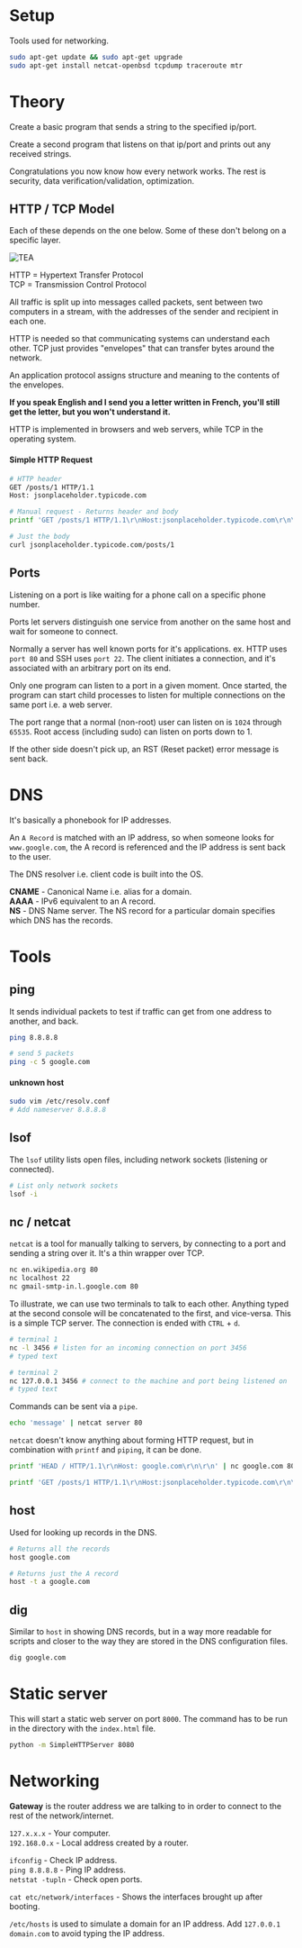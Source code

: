 # Setup

Tools used for networking.

```bash
sudo apt-get update && sudo apt-get upgrade
sudo apt-get install netcat-openbsd tcpdump traceroute mtr
```

# Theory

Create a basic program that sends a string to the specified ip/port.

Create a second program that listens on that ip/port and prints out any received strings.

Congratulations you now know how every network works. The rest is security, data verification/validation, optimization.

## HTTP / TCP Model

Each of these depends on the one below. Some of these don't belong on a specific layer.

![TEA](../pics/networking/TCPIP.jpg)

HTTP = Hypertext Transfer Protocol  
TCP = Transmission Control Protocol

All traffic is split up into messages called packets, sent between two computers in a stream, with the addresses of the sender and recipient in each one.

HTTP is needed so that communicating systems can understand each other. TCP just provides "envelopes" that can transfer bytes around the network.

An application protocol assigns structure and meaning to the contents of the envelopes.

**If you speak English and I send you a letter written in French, you'll still get the letter, but you won't understand it.**

HTTP is implemented in browsers and web servers, while TCP in the operating system.

#### Simple HTTP Request

```bash
# HTTP header
GET /posts/1 HTTP/1.1
Host: jsonplaceholder.typicode.com

# Manual request - Returns header and body
printf 'GET /posts/1 HTTP/1.1\r\nHost:jsonplaceholder.typicode.com\r\n\r\n' | nc jsonplaceholder.typicode.com 80

# Just the body
curl jsonplaceholder.typicode.com/posts/1
```

## Ports

Listening on a port is like waiting for a phone call on a specific phone number.

Ports let servers distinguish one service from another on the same host and wait for someone to connect.

Normally a server has well known ports for it's applications. ex. HTTP uses `port 80` and SSH uses `port 22`. The client initiates a connection, and it's associated with an arbitrary port on its end.

Only one program can listen to a port in a given moment. Once started, the program can start child processes to listen for multiple connections on the same port i.e. a web server.

The port range that a normal (non-root) user can listen on is `1024` through `65535`. Root access (including sudo) can listen on ports down to 1.

If the other side doesn't pick up, an RST (Reset packet) error message is sent back.

# DNS

It's basically a phonebook for IP addresses.

An `A Record` is matched with an IP address, so when someone looks for `www.google.com`, the A record is referenced and the IP address is sent back to the user.

The DNS resolver i.e. client code is built into the OS.

**CNAME** - Canonical Name i.e. alias for a domain.  
**AAAA** - IPv6 equivalent to an A record.  
**NS** - DNS Name server. The NS record for a particular domain specifies which DNS has the records.

# Tools

## ping

It sends individual packets to test if traffic can get from one address to another, and back.

```bash
ping 8.8.8.8

# send 5 packets
ping -c 5 google.com
```

#### unknown host

```bash
sudo vim /etc/resolv.conf
# Add nameserver 8.8.8.8
```

## lsof

The `lsof` utility lists open files, including network sockets (listening or connected).

```bash
# List only network sockets
lsof -i
```

## nc / netcat

`netcat` is a tool for manually talking to servers, by connecting to a port and sending a string over it. It's a thin wrapper over TCP.

```bash
nc en.wikipedia.org 80
nc localhost 22
nc gmail-smtp-in.l.google.com 80
```

To illustrate, we can use two terminals to talk to each other. Anything typed at the second console will be concatenated to the first, and vice-versa. This is a simple TCP server. The connection is ended with `CTRL` + `d`.

```bash
# terminal 1
nc -l 3456 # listen for an incoming connection on port 3456
# typed text

# terminal 2
nc 127.0.0.1 3456 # connect to the machine and port being listened on
# typed text
```

Commands can be sent via a `pipe`.

```bash
echo 'message' | netcat server 80
```

`netcat` doesn't know anything about forming HTTP request, but in combination with `printf` and `piping`, it can be done.

```bash
printf 'HEAD / HTTP/1.1\r\nHost: google.com\r\n\r\n' | nc google.com 80

printf 'GET /posts/1 HTTP/1.1\r\nHost:jsonplaceholder.typicode.com\r\n\r\n' | nc jsonplaceholder.typicode.com 80
```

## host

Used for looking up records in the DNS.

```bash
# Returns all the records
host google.com

# Returns just the A record
host -t a google.com
```

## dig

Similar to `host` in showing DNS records, but in a way more readable for scripts and closer to the way they are stored in the DNS configuration files.

```bash
dig google.com
```

# Static server

This will start a static web server on port `8000`. The command has to be run in the directory with the `index.html` file.

```bash
python -m SimpleHTTPServer 8080
```

# Networking

**Gateway** is the router address we are talking to in order to connect to the rest of the network/internet.

`127.x.x.x` - Your computer.  
`192.168.0.x` - Local address created by a router.

`ifconfig` - Check IP address.  
`ping 8.8.8.8` - Ping IP address.  
`netstat -tupln` - Check open ports.

`cat etc/network/interfaces` - Shows the interfaces brought up after booting.

`/etc/hosts` is used to simulate a domain for an IP address. Add `127.0.0.1 domain.com` to avoid typing the IP address.
